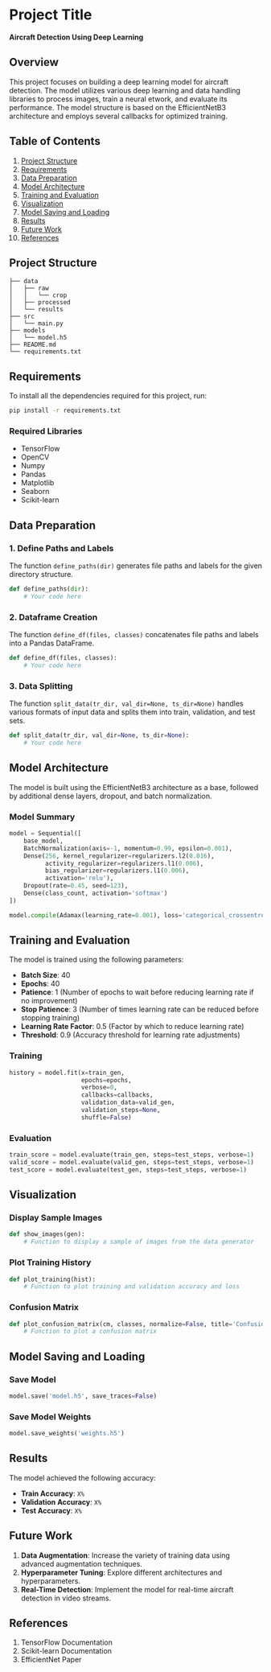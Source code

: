  # Project Title
 
 **Aircraft Detection Using Deep Learning**
 
 ## Overview
 
 This project focuses on building a deep learning model for aircraft detection. The model utilizes various deep learning and data handling libraries to process images, train a neural etwork, and evaluate its performance. The model structure is based on the EfficientNetB3 architecture and employs several callbacks for optimized training.
 
 ## Table of Contents
 
 1. [Project Structure](#project-structure)
 2. [Requirements](#requirements)
 3. [Data Preparation](#data-preparation)
 4. [Model Architecture](#model-architecture)
 5. [Training and Evaluation](#training-and-evaluation)
 6. [Visualization](#visualization)
 7. [Model Saving and Loading](#model-saving-and-loading)
 8. [Results](#results)
 9. [Future Work](#future-work)
 10. [References](#references)
 
 ## Project Structure
 
 ```
 ├── data
 │   ├── raw
 │   │   └── crop
 │   ├── processed
 │   └── results
 ├── src
 │   └── main.py
 ├── models
 │   └── model.h5
 ├── README.md
 └── requirements.txt
 ```
 
 ## Requirements
 
 To install all the dependencies required for this project, run:
 
 ```bash
 pip install -r requirements.txt
 ```
 
 ### Required Libraries
 
 - TensorFlow
 - OpenCV
 - Numpy
 - Pandas
 - Matplotlib
 - Seaborn
 - Scikit-learn
 
 ## Data Preparation
 
 ### 1. Define Paths and Labels
 
 The function `define_paths(dir)` generates file paths and labels for the given directory structure.
 
 ```python
 def define_paths(dir):
     # Your code here
 ```
 
 ### 2. Dataframe Creation
 
 The function `define_df(files, classes)` concatenates file paths and labels into a Pandas DataFrame.
 
 ```python
 def define_df(files, classes):
     # Your code here
 ```
 
 ### 3. Data Splitting
 
 The function `split_data(tr_dir, val_dir=None, ts_dir=None)` handles various formats of input data and splits them into train, validation, and test sets.
 
 ```python
 def split_data(tr_dir, val_dir=None, ts_dir=None):
     # Your code here
 ```
 
 ## Model Architecture
 
 The model is built using the EfficientNetB3 architecture as a base, followed by additional dense layers, dropout, and batch normalization.
 
 ### Model Summary
 
 ```python
 model = Sequential([
     base_model,
     BatchNormalization(axis=-1, momentum=0.99, epsilon=0.001),
     Dense(256, kernel_regularizer=regularizers.l2(0.016), 
           activity_regularizer=regularizers.l1(0.006), 
           bias_regularizer=regularizers.l1(0.006), 
           activation='relu'),
     Dropout(rate=0.45, seed=123),
     Dense(class_count, activation='softmax')
 ])
 
 model.compile(Adamax(learning_rate=0.001), loss='categorical_crossentropy', metrics=['accuracy'])
 ```
 
 ## Training and Evaluation
 
 The model is trained using the following parameters:
 
 - **Batch Size**: 40
 - **Epochs**: 40
 - **Patience**: 1 (Number of epochs to wait before reducing learning rate if no improvement)
 - **Stop Patience**: 3 (Number of times learning rate can be reduced before stopping training)
 - **Learning Rate Factor**: 0.5 (Factor by which to reduce learning rate)
 - **Threshold**: 0.9 (Accuracy threshold for learning rate adjustments)
 
 ### Training
 
 ```python
 history = model.fit(x=train_gen, 
                     epochs=epochs, 
                     verbose=0, 
                     callbacks=callbacks, 
                     validation_data=valid_gen, 
                     validation_steps=None, 
                     shuffle=False)
 ```
 
 ### Evaluation
 
 ```python
 train_score = model.evaluate(train_gen, steps=test_steps, verbose=1)
 valid_score = model.evaluate(valid_gen, steps=test_steps, verbose=1)
 test_score = model.evaluate(test_gen, steps=test_steps, verbose=1)
 ```
 
 ## Visualization
 
 ### Display Sample Images
 
 ```python
 def show_images(gen):
     # Function to display a sample of images from the data generator
 ```
 
 ### Plot Training History
 
 ```python
 def plot_training(hist):
     # Function to plot training and validation accuracy and loss
 ```
 
 ### Confusion Matrix
 
 ```python
 def plot_confusion_matrix(cm, classes, normalize=False, title='Confusion Matrix', cmap=plt.cm.Blues):
     # Function to plot a confusion matrix
 ```
 
 ## Model Saving and Loading
 
 ### Save Model
 
 ```python
 model.save('model.h5', save_traces=False)
 ```
 
 ### Save Model Weights
 
 ```python
 model.save_weights('weights.h5')
 ```
 
 ## Results
 
 The model achieved the following accuracy:
 
 - **Train Accuracy**: `X%`
 - **Validation Accuracy**: `X%`
 - **Test Accuracy**: `X%`
 
 ## Future Work
 
 1. **Data Augmentation**: Increase the variety of training data using advanced augmentation techniques.
 2. **Hyperparameter Tuning**: Explore different architectures and hyperparameters.
 3. **Real-Time Detection**: Implement the model for real-time aircraft detection in video streams.
 
 ## References
 
 1. TensorFlow Documentation
 2. Scikit-learn Documentation
 3. EfficientNet Paper

